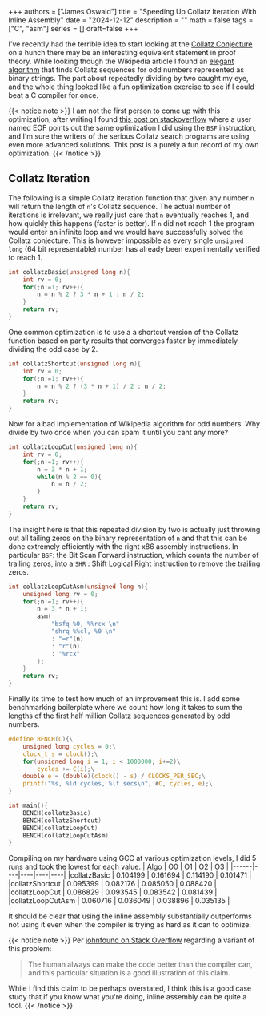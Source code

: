 
+++
authors = ["James Oswald"]
title = "Speeding Up Collatz Iteration With Inline Assembly" 
date = "2024-12-12"
description = ""
math = false
tags = ["C", "asm"]
series = []
draft=false
+++

I've recently had the terrible idea to start looking at the [Collatz Conjecture](https://en.wikipedia.org/wiki/Collatz_conjecture) on a hunch there may be an interesting equivalent statement in proof theory. While looking though the Wikipedia article I found an [elegant algorithm](http://web.archive.org/web/20240420010939/https://en.wikipedia.org/wiki/Collatz_conjecture#As_an_abstract_machine_that_computes_in_base_two) that finds Collatz sequences for odd numbers represented as binary strings. The part about repeatedly dividing by two caught my eye, and the whole thing looked like a fun optimization exercise to see if I could beat a C compiler for once.

{{< notice note >}}
I am not the first person to come up with this optimization, after writing I found [this post on stackoverflow](https://stackoverflow.com/questions/40354978/why-does-c-code-for-testing-the-collatz-conjecture-run-faster-than-hand-writte) where a user named EOF points out the same optimization I did using the `BSF` instruction, and I'm sure the writers of the serious Collatz search programs are using even more advanced solutions. This post is a purely a fun record of my own optimization. 
{{< /notice >}}

## Collatz Iteration

The following is a simple Collatz iteration function that given any number `n` will return the length of `n`'s Collatz sequence.
The actual number of iterations is irrelevant, we really just care that `n` eventually reaches 1, and how quickly this happens (faster is better). If `n` did not reach 1 the program would enter an infinite loop and we would have successfully solved the Collatz conjecture. This is however impossible as every single `unsigned long` (64 bit representable) number has already been experimentally verified to reach 1.
```c
int collatzBasic(unsigned long n){
    int rv = 0;
    for(;n!=1; rv++){
        n = n % 2 ? 3 * n + 1 : n / 2; 
    }
    return rv;
}
```

One common optimization is to use a a shortcut version of the Collatz function based on parity results that converges faster by immediately dividing the odd case by 2.
```c
int collatzShortcut(unsigned long n){
    int rv = 0;
    for(;n!=1; rv++){
        n = n % 2 ? (3 * n + 1) / 2 : n / 2; 
    }
    return rv;
}
```

Now for a bad implementation of Wikipedia algorithm for odd numbers. Why divide by two once when you can spam it until you cant any more? 
```c
int collatzLoopCut(unsigned long n){
    int rv = 0;
    for(;n!=1; rv++){
        n = 3 * n + 1;
        while(n % 2 == 0){
            n = n / 2;
        }
    }
    return rv;
}
```

The insight here is that this repeated division by two is actually just throwing out all tailing zeros on the binary representation of `n` and that this can be done extremely efficiently with the right x86 assembly instructions. In particular `BSF`: the Bit Scan Forward instruction, which counts the number of trailing zeros, into a `SHR` : Shift Logical Right instruction to remove the trailing zeros. 

```c
int collatzLoopCutAsm(unsigned long n){
    unsigned long rv = 0;
    for(;n!=1; rv++){
        n = 3 * n + 1;
        asm(
            "bsfq %0, %%rcx \n"
            "shrq %%cl, %0 \n"
            : "=r"(n)
            : "r"(n)
            : "%rcx"
        );
    }
    return rv; 
}
```

Finally its time to test how much of an improvement this is. I add some benchmarking boilerplate where we count how long it takes to sum the lengths of the first half million Collatz sequences generated by odd numbers.
```c
#define BENCH(C){\
    unsigned long cycles = 0;\
    clock_t s = clock();\
    for(unsigned long i = 1; i < 1000000; i+=2)\
        cycles += C(i);\
    double e = (double)(clock() - s) / CLOCKS_PER_SEC;\
    printf("%s, %ld cycles, %lf secs\n", #C, cycles, e);\
}

int main(){
    BENCH(collatzBasic)
    BENCH(collatzShortcut)
    BENCH(collatzLoopCut)
    BENCH(collatzLoopCutAsm)
}
```

Compiling on my hardware using GCC at various optimization levels, I did 5 runs and took the lowest for each value.
| Algo | O0 | O1 | O2 | O3 |
|------|----|----|----|----|
|collatzBasic      | 0.104199 | 0.161694 | 0.114190 | 0.101471 |
|collatzShortcut   | 0.095399 | 0.082176 | 0.085050 | 0.088420 |
|collatzLoopCut    | 0.086829 | 0.093545 | 0.083542 | 0.081439 |
|collatzLoopCutAsm | 0.060716 | 0.036049 | 0.038896 | 0.035135 |

It should be clear that using the inline assembly substantially outperforms not using it even when the compiler is trying as hard as it can to optimize. 

{{< notice note >}}
Per [johnfound on Stack Overflow](https://stackoverflow.com/a/40356449/6342516) regarding a variant of this problem:

> The human always can make the code better than the compiler can, and this particular situation is a good illustration of this claim.

While I find this claim to be perhaps overstated, I think this is a good case study that if you know what you're doing, inline assembly can be quite a tool. 
{{< /notice >}}